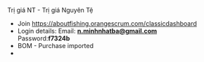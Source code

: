 Trị giá NT - Trị giá Nguyên Tệ

- Join https://aboutfishing.orangescrum.com/classicdashboard 
- Login details: 
	Email: **[n.minhnhatba@gmail.com](mailto:n.minhnhatba@gmail.com)**  
	Password:**f7324b**
- BOM - Purchase imported
- 